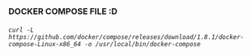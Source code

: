 ### DOCKER COMPOSE FILE :D
###### ``curl -L https://github.com/docker/compose/releases/download/1.8.1/docker-compose-Linux-x86_64 -o /usr/local/bin/docker-compose``
